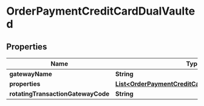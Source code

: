 
# OrderPaymentCreditCardDualVaulted

## Properties
Name | Type | Description | Notes
------------ | ------------- | ------------- | -------------
**gatewayName** | **String** |  |  [optional]
**properties** | [**List&lt;OrderPaymentCreditCardDualVaultedProperty&gt;**](OrderPaymentCreditCardDualVaultedProperty.md) |  |  [optional]
**rotatingTransactionGatewayCode** | **String** |  |  [optional]



